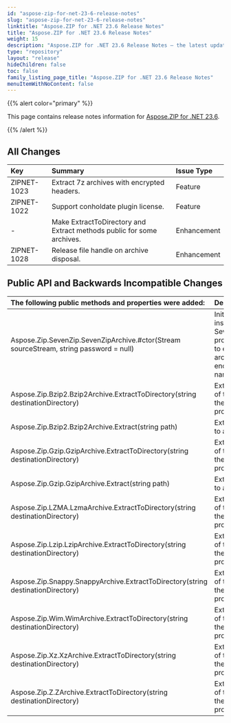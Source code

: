 ```yaml
---
id: "aspose-zip-for-net-23-6-release-notes"
slug: "aspose-zip-for-net-23-6-release-notes"
linktitle: "Aspose.ZIP for .NET 23.6 Release Notes"
title: "Aspose.ZIP for .NET 23.6 Release Notes"
weight: 15
description: "Aspose.ZIP for .NET 23.6 Release Notes – the latest updates and fixes."
type: "repository"
layout: "release"
hideChildren: false
toc: false
family_listing_page_title: "Aspose.ZIP for .NET 23.6 Release Notes"
menuItemWithNoContent: false
---
```


{{% alert color="primary" %}} 

This page contains release notes information for [Aspose.ZIP for .NET 23.6](https://releases.aspose.com/zip/net/new-releases/aspose.zip-for-.net-23.6/).

{{% /alert %}} 


## **All Changes**

|**Key**|**Summary**|**Issue Type**|
| :- | :- | :- |
|ZIPNET-1023|Extract 7z archives with encrypted headers.|Feature|
|ZIPNET-1022|Support conholdate plugin license.|Feature|
|-|Make ExtractToDirectory and Extract methods public for some archives.|Enhancement|
|ZIPNET-1028|Release file handle on archive disposal.|Enhancement|

## **Public API and Backwards Incompatible Changes**
|**The following public methods and properties were added:**|**Description**|
| :- | :- |
|Aspose.Zip.SevenZip.SevenZipArchive.#ctor(Stream sourceStream, string password = null)|Initializes a new instance of the SevenZipArchive providing ability to extract the archive with encrypted names.|
|Aspose.Zip.Bzip2.Bzip2Archive.ExtractToDirectory(string destinationDirectory)|Extracts content of the archive to the directory provided.|
|Aspose.Zip.Bzip2.Bzip2Archive.Extract(string path)|Extracts archive to a file by path.|
|Aspose.Zip.Gzip.GzipArchive.ExtractToDirectory(string destinationDirectory)|Extracts content of the archive to the directory provided.|
|Aspose.Zip.Gzip.GzipArchive.Extract(string path)|Extracts archive to a file by path.|
|Aspose.Zip.LZMA.LzmaArchive.ExtractToDirectory(string destinationDirectory)|Extracts content of the archive to the directory provided.|
|Aspose.Zip.Lzip.LzipArchive.ExtractToDirectory(string destinationDirectory)|Extracts content of the archive to the directory provided.|
|Aspose.Zip.Snappy.SnappyArchive.ExtractToDirectory(string destinationDirectory)|Extracts content of the archive to the directory provided.|
|Aspose.Zip.Wim.WimArchive.ExtractToDirectory(string destinationDirectory)|Extracts content of the archive to the directory provided.|
|Aspose.Zip.Xz.XzArchive.ExtractToDirectory(string destinationDirectory)|Extracts content of the archive to the directory provided.|
|Aspose.Zip.Z.ZArchive.ExtractToDirectory(string destinationDirectory)|Extracts content of the archive to the directory provided.|